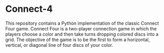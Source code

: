 # Connect-4
This repository contains a Python implementation of the classic Connect Four game. Connect Four is a two-player connection game in which the players choose a color and then take turns dropping colored discs into a grid. The objective of the game is to be the first to form a horizontal, vertical, or diagonal line of four discs of your color.

